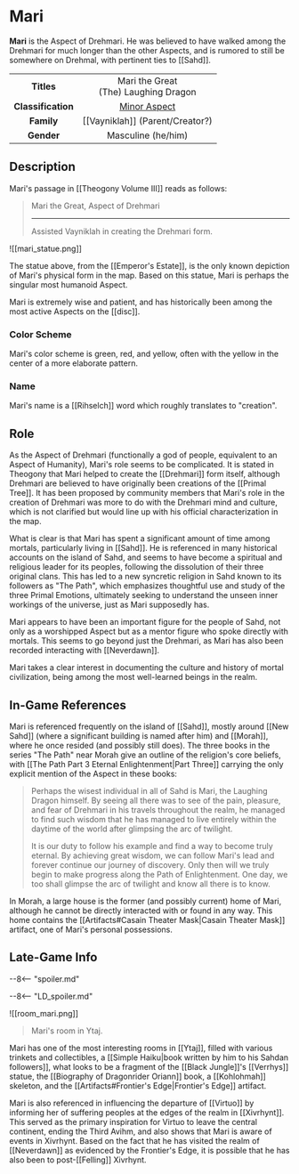 # Mari

**Mari** is the Aspect of Drehmari. He was believed to have walked among the Drehmari for much longer than the other Aspects, and is rumored to still be somewhere on Drehmal, with pertinent ties to [[Sahd]].

|  |  |
|:----------:|:----------------------:|
| **Titles** | Mari the Great <br> (The) Laughing Dragon |
| **Classification** | [Minor Aspect](/Lore/Higher_Beings/Aspects/Minor_Aspects/) |
| **Family** | [[Vayniklah]] (Parent/Creator?) |
| **Gender** | Masculine (he/him) |

## Description

Mari's passage in [[Theogony Volume III]] reads as follows:

> Mari the Great, Aspect of Drehmari
> ***
> Assisted Vayniklah in creating the Drehmari form.

![[mari_statue.png]]

The statue above, from the [[Emperor's Estate]], is the only known depiction of Mari's physical form in the map. Based on this statue, Mari is perhaps the singular most humanoid Aspect.

Mari is extremely wise and patient, and has historically been among the most active Aspects on the [[disc]].

### Color Scheme

Mari's color scheme is green, red, and yellow, often with the yellow in the center of a more elaborate pattern.

### Name

Mari's name is a [[Rihselch]] word which roughly translates to "creation".

## Role 

As the Aspect of Drehmari (functionally a god of people, equivalent to an Aspect of Humanity), Mari's role seems to be complicated. It is stated in Theogony that Mari helped to create the [[Drehmari]] form itself, although Drehmari are believed to have originally been creations of the [[Primal Tree]]. It has been proposed by community members that Mari's role in the creation of Drehmari was more to do with the Drehmari mind and culture, which is not clarified but would line up with his official characterization in the map.

What is clear is that Mari has spent a significant amount of time among mortals, particularly living in [[Sahd]]. He is referenced in many historical accounts on the island of Sahd, and seems to have become a spiritual and religious leader for its peoples, following the dissolution of their three original clans. This has led to a new syncretic religion in Sahd known to its followers as "The Path", which emphasizes thoughtful use and study of the three Primal Emotions, ultimately seeking to understand the unseen inner workings of the universe, just as Mari supposedly has. 

Mari appears to have been an important figure for the people of Sahd, not only as a worshipped Aspect but as a mentor figure who spoke directly with mortals. This seems to go beyond just the Drehmari, as Mari has also been recorded interacting with [[Neverdawn]].

Mari takes a clear interest in documenting the culture and history of mortal civilization, being among the most well-learned beings in the realm. 

## In-Game References

Mari is referenced frequently on the island of [[Sahd]], mostly around [[New Sahd]] (where a significant building is named after him) and [[Morah]], where he once resided (and possibly still does). The three books in the series "The Path" near Morah give an outline of the religion's core beliefs, with [[The Path Part 3 Eternal Enlightenment|Part Three]] carrying the only explicit mention of the Aspect in these books:

> Perhaps the wisest individual in all of Sahd is Mari, the Laughing Dragon himself. By seeing all there was to see of the pain, pleasure, and fear of Drehmari in his travels throughout the realm, he managed to find such wisdom that he has managed to live entirely within the daytime of the world after glimpsing the arc of twilight.
>
> It is our duty to follow his example and find a way to become truly eternal. By achieving great wisdom, we can follow Mari's lead and forever continue our journey of discovery. Only then will we truly begin to make progress along the Path of Enlightenment. One day, we too shall glimpse the arc of twilight and know all there is to know.

In Morah, a large house is the former (and possibly current) home of Mari, although he cannot be directly interacted with or found in any way. This home contains the [[Artifacts#Casain Theater Mask|Casain Theater Mask]] artifact, one of Mari's personal possessions.

## Late-Game Info

--8<-- "spoiler.md"

--8<-- "LD_spoiler.md"

![[room_mari.png]]
> Mari's room in Ytaj.

Mari has one of the most interesting rooms in [[Ytaj]], filled with various trinkets and collectibles, a [[Simple Haiku|book written by him to his Sahdan followers]], what looks to be a fragment of the [[Black Jungle]]'s [[Verrhys]] statue, the [[Biography of Dragonrider Oriann]] book, a [[Kohlohmah]] skeleton, and the [[Artifacts#Frontier's Edge|Frontier's Edge]] artifact.

Mari is also referenced in influencing the departure of [[Virtuo]] by informing her of suffering peoples at the edges of the realm in [[Xivrhynt]]. This served as the primary inspiration for Virtuo to leave the central continent, ending the Third Avihm, and also shows that Mari is aware of events in Xivrhynt. Based on the fact that he has visited the realm of [[Neverdawn]] as evidenced by the Frontier's Edge, it is possible that he has also been to post-[[Felling]] Xivrhynt.
